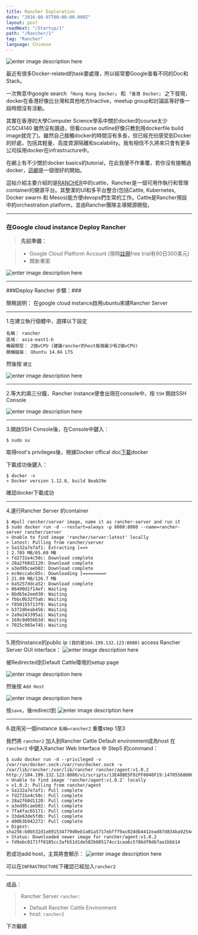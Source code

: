 ```yaml
---
title: Rancher Exploration
date: "2016-08-07T00:00:00.000Z"
layout: post
readNext: "/Startup/1"
path: "/Rancher/1"
tag: "Rancher"
language: Chinese
---
```


![enter image description here](https://lh3.googleusercontent.com/mLSqHcxLSO6yxNeHxGAgjhbBv6ybHYJngcHPXuxxGf9BY04dbd9d_62McB6OEDfAu11wCI2B=s4800 "rancher.png")

最近有很多Docker-related的task要處理，所以經常要Google查看不同的Doc和Stack。

一次無意中google search `「Hong Kong Docker」` 和 `「香港 Docker」` 之下發現，docker在香港好像比台灣和其他地方Inactive，meetup group和討論區等好像一段時間沒有活動。

其實在香港的大學Computer Science學系中關於docker的course太少(CSCI4140 雖然沒有讀過，但看course outline好像只教到用dockerfile build image就完了)。雖然自己接觸docker的時間沒有多長，但已經充份感受到Docker的好處，包括其輕量、高度資源隔離和scalability。我有相信不久將來只會有更多公司採用docker在infrastructure中。

在網上有不少關於docker basics的tutorial，在此我便不作重覆，若你沒有接觸過docker，[這網][1]是一個很好的開始。

這帖介紹主要介紹的是[RANCHER][2]中的cattle，Rancher是一個可用作執行和管理container的開源平台。其整潔的UI和多平台整合(包括Cattle, Kubernetes, Docker swarm 和 Mesos)能方便devops們生常的工作。Cattle是Rancher預設中的orchestration platform，並由Rancher團隊主導開源開發。

----------
### 在Google cloud instance Deploy Rancher ####


> **先前準備：**

>  - Google Cloud Platform Account (現時[註冊][3]free trial有60日300美元)
>  - 開新專案

![enter image description here](https://lh3.googleusercontent.com/DpdymMWAGm-gQ0CW1zDuhAyjm77dNpkLP5V1Vx6ESI3uYi7F2KBq7X-clSwREigTSR0ugFnZ=s4800)

----------


###Deploy Rancher 步驟：###

簡略說明： 在google cloud instance啟用ubuntu來建Rancher Server

----------


1.在建立執行個體中，選擇以下設定

```
名稱： rancher
區域： asia-east1-b
機器類型： 2個vCPU (建議rancher的host每個最少有2個vCPU)
開機磁碟： Ubuntu 14.04 LTS
```
然後按 `建立`

![enter image description here](https://lh3.googleusercontent.com/2uCJUm3CUNYEEmWRvtB9BnFDsEc1-GJ6ZNhKLBQ41IFp6V46XIGpx4dOV4NGVrR7HA3hP7gW=s4800 "setup.png")


----------


2.等大約兩三分鐘，Rancher instance便會出現在console中，按 `SSH` 開啟SSH Console

![enter image description here](https://lh3.googleusercontent.com/hyVvfFTjzagHGap908NKBIBK4rzKd56XQZhO2fJbgFZnDaaaM-SntjAOyfgw_tHbL0zwphrZ=s4800 "rancher.png")


----------


3.開啟SSH Console後，在Console中鍵入：
```
$ sudo su
```
取得root's privileges後，根據Docker offical doc[下載][4]docker

下載成功後鍵入：
```
$ docker -v
> Docker version 1.12.0, build 8eab29e
```
確認docker下載成功


----------
4.運行Rancher Server 的container
```
$ #pull rancher/server image, name it as rancher-server and run it
$ sudo docker run -d --restart=always -p 8080:8080 --name=rancher-server rancher/server
> Unable to find image 'rancher/server:latest' locally
> latest: Pulling from rancher/server
> 5a132a7e7af1: Extracting [==>                                                ] 2.785 MB/65.69 MB
> fd2731e4c50c: Download complete
> 28a2f68d1120: Download complete
> a3ed95caeb02: Download complete
> ec0eccabc85c: Downloading [========>                                          ] 21.09 MB/126.7 MB
> ba5257ddca52: Download complete
> 06490d1f14ef: Waiting
> 8bdb5e2ee030: Waiting
> fbbc0b32f5ab: Waiting
> f850155f13f9: Waiting
> b372d6eab456: Waiting
> 2a9a243395a1: Waiting
> 169c9d056b3d: Waiting
> 7025c965e745: Waiting
```


----------


5.用你instance的public ip `(我的是104.199.132.123:8080)` access Rancher Server GUI interface：
![enter image description here](https://lh3.googleusercontent.com/9GmMb0JY86yYB0G_5nCt062TfUbAE2Eu12oZi7IQn-Ydrxi-GwYmuTT7bxvH0fTlfoBP3TJ2=s4800)

被Redirected到Default Cattle環境的setup page

![enter image description here](https://lh3.googleusercontent.com/6nbjZChF35KTb-T7AlLicrjPLpsgYn-UuHUZjseVjjbZ_gr-7P3kHfdJnBlcxIIH6sUh0h2K=s4800)

然後按 `Add Host`

![enter image description here](https://lh3.googleusercontent.com/uFyVKCtPbFtPcrmh80D8TDbCw1rws7JHjrjtZ9IepaCUD4tlRpkc_cN3TSDSiS-ZdOz5FRy1=s4800)

按`save`，後redirect到
![enter image description here](https://lh3.googleusercontent.com/G7NB11_XWL6owkdHSlxoNBfzHCkRMVT18kDS38Qoq726O0iQ4EX3DcLsv8kVPXWGPPJgyq3N=s4800)

----------

6.啟用另一個instance `名稱=rancher2` 重覆step 1至3

我們將 `rancher2` 加入到Rancher Cattle Default environment成為host
在 `rancher2` 中鍵入Rancher Web Interface 中 Step5 的command：
```
$ sudo docker run -d --privileged -v /var/run/docker.sock:/var/run/docker.sock -v /var/lib/rancher:/var/lib/rancher rancher/agent:v1.0.2 http://104.199.132.123:8080/v1/scripts/13E48BE5F92FF8040F19:1470556800000:KRRbPnWocWjt36jlwv5T9JOLJZA
> Unable to find image 'rancher/agent:v1.0.2' locally
> v1.0.2: Pulling from rancher/agent
> 5a132a7e7af1: Pull complete
> fd2731e4c50c: Pull complete
> 28a2f68d1120: Pull complete
> a3ed95caeb02: Pull complete
> 7fa4fac65171: Pull complete
> 33de63de5fdb: Pull complete
> d00b3b942272: Pull complete
> Digest: sha256:b0b532d1e891534779d0eb1a01a5717ebfff9ac024db4412ead87d834ba92544
> Status: Downloaded newer image for rancher/agent:v1.0.2
> fd9abc0171ff8105cc3afb51d1de582b885174cc1caa6c5786df0db7aa1bbb14
```

若成功add host，主頁將會顯示：
![enter image description here](https://lh3.googleusercontent.com/8DgcyrHTB4Hd250Pp_EStoQ-WmZUNl_RazjWUTewiJVpkHVJljuoqZFNfmOZ3Korra1Jrnqh=s4800)

可以在`INFRASTRUCTURE`下確認已經加入`rancher2`

-------------
成品：

> Rancher Server `rancher`:
>  
> - Default Rancher Cattle Environment
>  - host: `rancher2`

下次繼續


[1]: https://docs.docker.com/v1.10/windows/
[2]: http://rancher.com/
[3]: https://cloud.google.com/
[4]: https://docs.docker.com/engine/installation/linux/ubuntulinux/
